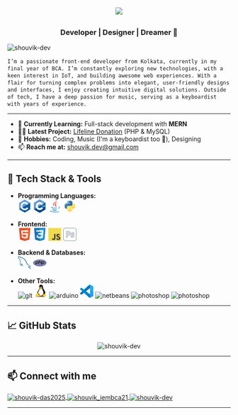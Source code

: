 <h1 align="center">
    <img src="https://readme-typing-svg.herokuapp.com/?font=Righteous&size=35&center=true&vCenter=true&width=500&height=70&duration=4000&lines=Hi There! 👋;+I'm+Shouvik+Das!;" />
</h1>


<h3 align="center"> Developer | Designer | Dreamer 🚀 </h3>
<p align="left"> <img src="https://komarev.com/ghpvc/?username=shouvik-dev&label=Profile%20views&color=brightgreen&style=flat-square" alt="shouvik-dev" /> </p>

    I’m a passionate front-end developer from Kolkata, currently in my final year of BCA. I’m constantly exploring new technologies, with a keen interest in IoT, and building awesome web experiences. With a flair for turning complex problems into elegant, user-friendly designs and interfaces, I enjoy creating intuitive digital solutions. Outside of tech, I have a deep passion for music, serving as a keyboardist with years of experience.

---

- 🌱 **Currently Learning:** Full-stack development with **MERN**
- 🧑‍💻 **Latest Project:** [Lifeline Donation](#) (PHP & MySQL)
- 🎨 **Hobbies:** Coding, Music (I'm a keyboardist too 🎹), Designing
- 📫 **Reach me at:** shouvik.dev@gmail.com

---


<h2 align="left">🔧 Tech Stack & Tools</h2>

- **Programming Languages:**  
  <img src="https://raw.githubusercontent.com/devicons/devicon/master/icons/c/c-original.svg" alt="c" width="30" height="30"/> 
  <img src="https://raw.githubusercontent.com/devicons/devicon/master/icons/cplusplus/cplusplus-original.svg" alt="cplusplus" width="30" height="30"/> 
  <img src="https://raw.githubusercontent.com/devicons/devicon/master/icons/java/java-original.svg" alt="java" width="30" height="30"/> 
  <img src="https://raw.githubusercontent.com/devicons/devicon/master/icons/python/python-original.svg" alt="python" width="30" height="30"/> 

- **Frontend:**  
  <img src="https://raw.githubusercontent.com/devicons/devicon/master/icons/html5/html5-original.svg" alt="html5" width="30" height="30"/> 
  <img src="https://raw.githubusercontent.com/devicons/devicon/master/icons/css3/css3-original.svg" alt="css3" width="30" height="30"/> 
  <img src="https://raw.githubusercontent.com/devicons/devicon/master/icons/javascript/javascript-original.svg" alt="javascript" width="30" height="30"/> 
  <img src="https://raw.githubusercontent.com/devicons/devicon/master/icons/photoshop/photoshop-line.svg" alt="photoshop" width="30" height="30"/>

- **Backend & Databases:**  
  <img src="https://raw.githubusercontent.com/devicons/devicon/master/icons/mysql/mysql-original.svg" alt="mysql" width="30" height="30"/> 
  <img src="https://raw.githubusercontent.com/devicons/devicon/master/icons/php/php-original.svg" alt="php" width="30" height="30"/> 

- **Other Tools:**  
  <img src="https://www.vectorlogo.zone/logos/git-scm/git-scm-icon.svg" alt="git" width="30" height="30"/> 
  <img src="https://raw.githubusercontent.com/devicons/devicon/master/icons/linux/linux-original.svg" alt="linux" width="30" height="30"/> 
  <img src="https://cdn.worldvectorlogo.com/logos/arduino-1.svg" alt="arduino" width="30" height="30"/>
   <img src="https://raw.githubusercontent.com/devicons/devicon/master/icons/vscode/vscode-original.svg" alt="vscode" width="30" height="30"/>
  <img src="https://upload.wikimedia.org/wikipedia/commons/9/98/Apache_NetBeans_Logo.svg" alt="netbeans" width="30" height="30"/> 
   <img src="https://img.icons8.com/?size=100&id=NeNPFdj7MzXi&format=png&color=000000" alt="photoshop" width="30" height="30"/>
   <img src="https://upload.wikimedia.org/wikipedia/commons/thumb/1/1d/Cubase_logo.svg/800px-Cubase_logo.svg.png?20240902171408" alt="photoshop" width="auto" height="24"/>

---
<h2 align="left">📈 GitHub Stats</h2>

<p align="center">
  <img src="https://github-readme-stats.vercel.app/api/top-langs?username=shouvik-dev&show_icons=true&locale=en&layout=compact&theme=radical" alt="shouvik-dev" />
</p>

---

<h2 align="left">📫 Connect with me </h2>

<p align="left">
  <a href="https://linkedin.com/in/shouvik-das2025" target="blank">
    <img align="center" src="https://raw.githubusercontent.com/rahuldkjain/github-profile-readme-generator/master/src/images/icons/Social/linked-in-alt.svg" alt="shouvik-das2025" height="30" width="40" />
  </a>
  <a href="https://www.hackerrank.com/shouvik_iembca21" target="blank">
    <img align="center" src="https://raw.githubusercontent.com/rahuldkjain/github-profile-readme-generator/master/src/images/icons/Social/hackerrank.svg" alt="shouvik_iembca21" height="30" width="40" />
  </a>
  <a href="https://www.leetcode.com/shouvik-dev" target="blank">
    <img align="center" src="https://raw.githubusercontent.com/rahuldkjain/github-profile-readme-generator/master/src/images/icons/Social/leet-code.svg" alt="shouvik-dev" height="30" width="40" />
  </a>
</p>

---
